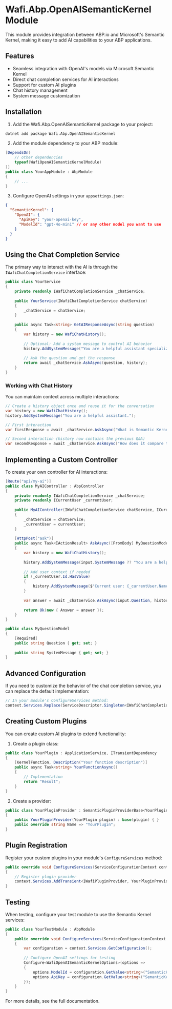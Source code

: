# Wafi.Abp.OpenAISemanticKernel Module

This module provides integration between ABP.io and Microsoft's Semantic Kernel, making it easy to add AI capabilities to your ABP applications.

## Features

- Seamless integration with OpenAI's models via Microsoft Semantic Kernel
- Direct chat completion services for AI interactions
- Support for custom AI plugins
- Chat history management
- System message customization

## Installation

1. Add the Wafi.Abp.OpenAISemanticKernel package to your project:

```bash
dotnet add package Wafi.Abp.OpenAISemanticKernel
```

2. Add the module dependency to your ABP module:

```csharp
[DependsOn(
    // other dependencies
    typeof(WafiOpenAISemanticKernelModule)
)]
public class YourAppModule : AbpModule
{
    // ...
}
```

3. Configure OpenAI settings in your `appsettings.json`:

```json
{
  "SemanticKernel": {
    "OpenAI": {
      "ApiKey": "your-openai-key",
      "ModelId": "gpt-4o-mini" // or any other model you want to use
    }
  }
}
```

## Using the Chat Completion Service

The primary way to interact with the AI is through the `IWafiChatCompletionService` interface:

```csharp
public class YourService
{
    private readonly IWafiChatCompletionService _chatService;
    
    public YourService(IWafiChatCompletionService chatService)
    {
        _chatService = chatService;
    }
    
    public async Task<string> GetAIResponseAsync(string question)
    {
        var history = new WafiChatHistory();
        
        // Optional: Add a system message to control AI behavior
        history.AddSystemMessage("You are a helpful assistant specialized in business applications.");
        
        // Ask the question and get the response
        return await _chatService.AskAsync(question, history);
    }
}
```

### Working with Chat History

You can maintain context across multiple interactions:

```csharp
// Create a history object once and reuse it for the conversation
var history = new WafiChatHistory();
history.AddSystemMessage("You are a helpful assistant.");

// First interaction
var firstResponse = await _chatService.AskAsync("What is Semantic Kernel?", history);

// Second interaction (history now contains the previous Q&A)
var secondResponse = await _chatService.AskAsync("How does it compare to LangChain?", history);
```

## Implementing a Custom Controller

To create your own controller for AI interactions:

```csharp
[Route("api/my-ai")]
public class MyAIController : AbpController
{
    private readonly IWafiChatCompletionService _chatService;
    private readonly ICurrentUser _currentUser;
    
    public MyAIController(IWafiChatCompletionService chatService, ICurrentUser currentUser)
    {
        _chatService = chatService;
        _currentUser = currentUser;
    }
    
    [HttpPost("ask")]
    public async Task<IActionResult> AskAsync([FromBody] MyQuestionModel input)
    {
        var history = new WafiChatHistory();
        
        history.AddSystemMessage(input.SystemMessage ?? "You are a helpful assistant.");
        
        // Add user context if needed
        if (_currentUser.Id.HasValue)
        {
            history.AddSystemMessage($"Current user: {_currentUser.Name}");
        }
        
        var answer = await _chatService.AskAsync(input.Question, history);
        
        return Ok(new { Answer = answer });
    }
}

public class MyQuestionModel
{
    [Required]
    public string Question { get; set; }
    
    public string SystemMessage { get; set; }
}
```

## Advanced Configuration

If you need to customize the behavior of the chat completion service, you can replace the default implementation:

```csharp
// In your module's ConfigureServices method:
context.Services.Replace(ServiceDescriptor.Singleton<IWafiChatCompletionService, YourCustomService>());
```

## Creating Custom Plugins

You can create custom AI plugins to extend functionality:

1. Create a plugin class:

```csharp
public class YourPlugin : ApplicationService, ITransientDependency
{
    [KernelFunction, Description("Your function description")]
    public async Task<string> YourFunctionAsync()
    {
        // Implementation
        return "Result";
    }
}
```

2. Create a provider:

```csharp
public class YourPluginProvider : SemanticPluginProviderBase<YourPlugin>
{
    public YourPluginProvider(YourPlugin plugin) : base(plugin) { }
    public override string Name => "YourPlugin";
}
```

## Plugin Registration

Register your custom plugins in your module's `ConfigureServices` method:

```csharp
public override void ConfigureServices(ServiceConfigurationContext context)
{
    // Register plugin provider
    context.Services.AddTransient<IWafiPluginProvider, YourPluginProvider>();
}
```

## Testing

When testing, configure your test module to use the Semantic Kernel services:

```csharp
public class YourTestModule : AbpModule
{
    public override void ConfigureServices(ServiceConfigurationContext context)
    {
        var configuration = context.Services.GetConfiguration();
        
        // Configure OpenAI settings for testing
        Configure<WafiOpenAISemanticKernelOptions>(options =>
        {
            options.ModelId = configuration.GetValue<string>("SemanticKernel:OpenAI:ModelId");
            options.ApiKey = configuration.GetValue<string>("SemanticKernel:OpenAI:ApiKey");
        });
    }
}
```

For more details, see the full documentation. 